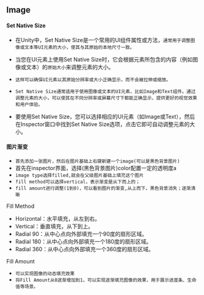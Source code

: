 ## Image


#### Set Native Size
* 在Unity中，Set Native Size是一个常用的UI组件属性或方法，`通常用于调整图像或文本等UI元素的大小，使其与其原始的本地尺寸一致。`
* 当您在UI元素上使用Set Native Size时，它会根据元素所包含的内容（例如图像或文本）的`原始大小`来调整元素的大小。
* `这样可以确保UI元素以其原始分辨率或大小正确显示，而不会被拉伸或缩放。`

* `Set Native Size通常适用于使用图像或文本的UI元素，比如Image和Text组件。通过调整元素的大小，可以使其在不同分辨率或屏幕尺寸下都能正确显示，提供更好的视觉效果和用户体验。`
* 要使用Set Native Size，您可以选择相应的UI元素（如Image或Text），然后在Inspector窗口中找到Set Native Size选项，点击它即可自动调整元素的大小。

#### 图片渐变
* `首先添加一张图片，然后在图片基础上右键新建一个image(可以是黑色背景图片)`
* 首先在inspector界面，选择(黑色背景图片)color配置一定的透明度a
* `image type选择filled,就会在父级图片基础上填充这个图片`
* `fill method可以选择vertical，表示渐变是从下而上的；`
* `fill amount进行调整(1到0)，可以看到图片的渐变,从上而下，黑色背景消失；逐渐清晰`

Fill Method
* Horizontal：水平填充，从左到右。
* Vertical：垂直填充，从下到上。
* Radial 90：从中心点向外部填充一个90度的扇形区域。
* Radial 180：从中心点向外部填充一个180度的扇形区域。
* Radial 360：从中心点向外部填充一个360度的扇形区域。

Fill Amount
* `可以实现图像的动态填充效果`
* `将Fill Amount从0逐渐增加到1，可以实现逐渐填充图像的效果，用于展示进度条、生命值等场景。`


